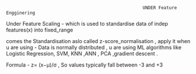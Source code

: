                                                         UNDER Feature Engginering

Under Feature Scaling - which is used to standardise data of indep features(x) into fixed_range

comes the Standardisation aslo called z-score_normalisation , apply it when u are using - Data is normally distributed ,
u are using ML algorithms like Logistic Regression, SVM, KNN ,ANN , PCA ,gradient descent . 

Formula - 
z= (x−μ)/σ , So values typically fall between -3 and +3
 

 
